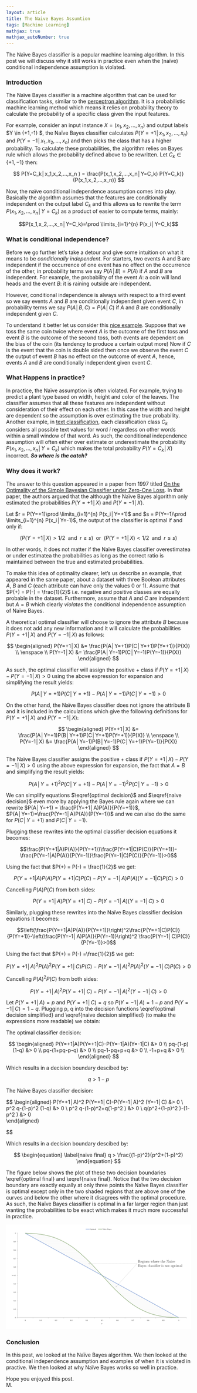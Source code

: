 ```yaml
---
layout: article
title: The Naive Bayes Assumtion
tags: [Machine Learning]
mathjax: true
mathjax_autoNumber: true
---
```

The Naïve Bayes classifier is a popular machine learning algorithm. In this post we will discuss why it still works in practice even when the (naïve) conditional independence assumption is violated.
<!--more-->

### Introduction

The Naïve Bayes classifier is a machine algorithm that can be used for classification tasks, similar to the [perceptron algorithm](https://mostafaeissa.github.io/2020/02/26/the-perceptron.html). It is a probabilistic machine learning method which means it relies on probability theory to calculate the probability of a specific class given the input features. 

For example, consider an input instance $X=(x_1,x_2,…,x_n)$ and output labels $Y \in \{+1,-1\} $, the Naïve Bayes classifier calculates $P(Y=+1│x_1,x_2,…,x_n)$ and $P(Y=-1│x_1,x_2,…,x_n)$ and then picks the class that has a higher probability. To calculate these probabilities, the algorithm relies on Bayes rule which allows the probability defined above to be rewritten. Let $C_k \in \{ +1,-1 \}$ then:

$$
P(Y=C_k│x_1,x_2,…,x_n ) = \frac{P(x_1,x_2,…,x_n│Y=C_k) P(Y=C_k)}{P(x_1,x_2,…,x_n)}
$$

Now, the naïve conditional independence assumption comes into play. Basically the algorithm  assumes that the features are conditionally independent on the output label $C_k$ and this allows us to rewrite the term  $P(x_1,x_2,…,x_n│Y=C_k)$ as a product of easier to compute terms, mainly: 

$$P(x_1,x_2,…,x_n│Y=C_k)=\prod \limits_{i=1}^{n} P(x_i│Y=C_k)$$

### What is conditional independence?

Before we go further let’s take a detour and give some intuition on what it means to be *conditionally independent*.  For starters, two events A and B are independent if the occurrence of one event has no effect on the occurrence of the other, in probability terms we say $P(A│B) = P(A)$ if $A$ and $B$ are independent. For example, the probability of the event $A$: a coin will land heads and the event $B$: it is raining outside are independent.

However, conditional independence is always with respect to a third event so we say events $A$ and $B$ are conditionally independent given event $C$, in probability terms we say $P(A│B,C)=P(A│C)$ if $A$ and $B$ are conditionally independent given $C$.

To understand it better let us consider this [nice example](https://www.eecs.qmul.ac.uk/~norman/BBNs/Independence_and_conditional_independence.htm). Suppose that we toss the same coin twice where event $A$ is the outcome of the first toss and event $B$ is the outcome of the second toss, both events are dependent on the bias of the coin (its tendency to produce a certain output more) Now if $C$ is the event that the coin is double sided then once we observe the event $C$ the output of event $B$ has no effect on the outcome of event $A$, hence, events $A$ and $B$ are conditionally independent given event $C$.

### What Happens in practice?

In practice, the Naïve assumption is often violated. For example, trying to predict a plant type based on width, height and color of the leaves. The classifier assumes that all these features are independent without consideration of their effect on each other. In this case the width and height are dependent so the assumption is over estimating the true probability.
Another example, in [text classification](https://nlp.stanford.edu/IR-book/html/htmledition/text-classification-and-naive-bayes-1.html), each classification class $C_k$ considers all possible text values for word $i$ regardless on other words within a small window of that word. 
As such, the conditional independence assumption will often either over estimate or underestimate the probability $P(x_1,x_2,…,x_n│Y=C_k)$ which makes the total probability $P(Y=C_k│X)$ incorrect. ***So where is the catch?***

### Why does it work?

The answer to this question appeared in a paper from 1997 titled [On the Optimality of the Simple Bayesian Classifier under Zero-One Loss](https://link.springer.com/content/pdf/10.1023/A:1007413511361.pdf). In that paper, the authors argued that the although the Naïve Bayes algorithm only estimated the probabilities $P(Y=+1│X)$  and $P(Y=-1│X)$. 

Let $r = P(Y=+1)\prod \limits_{i=1}^{n} P(x_i│Y=+1)$ and $s = P(Y=-1)\prod \limits_{i=1}^{n} P(x_i│Y=-1)$, the output of the classifier is optimal if and only if:

$$
(P(Y=+1│X)>1/2 \enspace\text{and}\enspace r \geq s)
\enspace\text{or}\enspace 
(P(Y=+1│X)<1/2 \enspace\text{and}\enspace r \leq s)
$$

In other words, it does not matter if the Naïve Bayes classifier overestimatea or under estimatea the probabilities as long as the correct ratio is maintained between the true and estimated probabilities. 

To make this idea of optimality clearer, let’s us describe an example, that appeared in the same paper, about a dataset with three Boolean attributes $A$, $B$ and $C$ (each attribute can have only the values 0 or 1). Assume that $P(+) = P(-) = \frac{1}{2}$ i.e. negative and positive classes are equally probable in the dataset. Furthermore, assume that $A$ and $C$ are independent but $A = B$ which clearly *violates* the conditional independence assumption of Naïve Bayes. 

A theoretical optimal classifier will choose to ignore the attribute $B$ because it does not add any new information and it will calculate the probabilities $P(Y=+1│X)$ and $P(Y=-1│X)$ as follows:

$$
\begin{aligned}
P(Y=+1│X) &= \frac{P(A│Y=+1)P(C│Y=+1)P(Y=+1)}{P(X)} \\
\enspace \\
P(Y=-1│X) &= \frac{P(A│Y=-1)P(C│Y=-1)P(Y=-1)}{P(X)}
\end{aligned}
$$

As such, the optimal classifier will assign the positive $+$ class if $P(Y=+1│X)- P(Y=-1│X)>0$ using the above expression for expansion and simplifying the result yields:


$$
\begin{equation}
\label{optimal decision}
P(A│Y=+1)P(C│Y=+1)-P(A│Y=-1)P(C│Y=-1)>0
\end{equation}
$$

On the other hand, the Naïve Bayes classifier does not ignore the attribute B and it is included in the calculations which give the following definitions for $P(Y=+1│X)$ and $P(Y=-1│X)$:

$$
\begin{aligned}
P(Y=+1│X) &= \frac{P(A│Y=+1)P(B│Y=+1)P(C│Y=+1)P(Y=+1)}{P(X)} \\
\enspace \\
P(Y=-1│X) &= \frac{P(A│Y=-1)P(B│Y=-1)P(C│Y=+1)P(Y=-1)}{P(X)}
\end{aligned}
$$

The Naïve Bayes classifier assigns the positive $+$ class if $P(Y=+1│X)- P(Y=-1│X)>0$ using the above expression for expansion, the fact that $A = B$ and simplifying the result yields:

$$
\begin{equation}
\label{naive decision}
P(A│Y=+1)^2 P(C│Y=+1)-P(A│Y=-1)^2 P(C│Y=-1)>0
\end{equation}
$$

We can simplify equations $\eqref{optimal decision}$ and $\eqref{naive decision}$ even more by applying the Bayes rule again where we can rewrite $P(A│Y=+1) = \frac{P(Y=+1│A)P(A)}{P(Y=+1)}$, $P(A│Y=-1)=\frac{P(Y=-1│A)P(A)}{P(Y=-1)}$ and we can also do the same for $P(C│Y=+1)$ and $P(C│Y=-1)$.

Plugging these rewrites into the optimal classifier decision equations it becomes:

$$\frac{P(Y=+1|A)P(A)}{P(Y=+1)}\frac{P(Y=+1|C)P(C)}{P(Y=+1)}-\frac{P(Y=-1|A)P(A)}{P(Y=-1)}\frac{P(Y=-1|C)P(C)}{P(Y=-1)}>0$$

Using the fact that $P(+) = P(-) = \frac{1}{2}$ we get:

$$P(Y=+1|A)P(A)P(Y=+1|C)P(C)-P(Y=-1│A)P(A)(Y=-1|C)P(C)>0$$

Cancelling $P(A)P(C)$ from both sides:

$$
\begin{equation}
\label{optimal decision simplified}
P(Y=+1│A)P(Y=+1│C)-P(Y=-1│A)(Y=-1│C)>0
\end{equation}
$$

Similarly, plugging these rewrites into the Naïve Bayes classifier decision equations it becomes:

$$\left(\frac{P(Y=+1|A)P(A)}{P(Y=+1)}\right)^2\frac{P(Y=+1|C)P(C)}{P(Y=+1)}-\left(\frac{P(Y=-1│A)P(A)}{P(Y=-1)}\right)^2 \frac{P(Y=-1│C)P(C)}{P(Y=-1)}>0$$

Using the fact that $P(+) = P(-) =\frac{1}{2}$ we get:

$$P(Y=+1│A)^2 P(A)^2 P(Y=+1│C)P(C)-P(Y=-1│A)^2 P(A)^2 (Y=-1│C)P(C)>0$$

Cancelling $P(A)^2P(C)$ from both sides:

$$
\begin{equation}
\label{naive decision simplified}
P(Y=+1│A)^2 P(Y=+1│C)-P(Y=-1│A)^2 (Y=-1│C)>0
\end{equation}
$$

Let $P(Y=+1│A)=p$ and $P(Y=+1│C)=q$ so $P(Y=-1│A)=1-p$ and $P(Y=-1│C)=1-q$. Plugging p, q into the decision functions \eqref{optimal decision simplified} and \eqref{naive decision simplified} (to make the expressions more readable) we obtain:

The optimal classifier decision:

$$
\begin{aligned}
P(Y=+1|A)P(Y=+1|C)-P(Y=-1|A)(Y=-1|C) &> 0 \\
pq-(1-p)(1-q) &> 0 \\
pq-(1+pq-p-q) &> 0 \\
pq-1-pq+p+q &> 0 \\
-1+p+q &> 0 \\
\end{aligned}
$$

Which results in a decision boundary descibed by:

$$
\begin{equation}
\label{optimal final}
q > 1-p
\end{equation}
$$

The Naïve Bayes classifier decision:

$$
\begin{aligned}
P(Y=+1│A)^2 P(Y=+1│C)-P(Y=-1│A)^2 (Y=-1│C) &> 0 \\
p^2 q-(1-p)^2 (1-q) &> 0 \\
p^2 q-(1-p)^2+q(1-p^2 ) &> 0 \\
q(p^2+(1-p)^2 )-(1-p^2 ) &> 0  
\end{aligned}

$$

Which results in a decision boundary descibed by:

$$
\begin{equation}
\label{naive final}
q > \frac{(1-p)^2}{p^2+(1-p)^2}
\end{equation}
$$

The figure below shows the plot of these two decision boundaries \eqref{optimal final} and \eqref{naive final}. Notice that the two decision boundary are exactly equally at only three points the Naïve Bayes classifier is optimal except only in the two shaded regions that are above one of the curves and below the other where it disagrees with the optimal procedure. As such, the Naïve Bayes classifier is optimal in a far larger region than just wanting the probabilities to be exact which makes it much more successful in practice.

![Decision Boundaries](/assets/images/the-naive-bayes-assumption/decision-boundaries.PNG)

### Conclusion

In this post, we looked at the Naïve Bayes algorithm. We then looked at the conditional independence assumption and examples of when it is violated in practive. We then looked at why Naïve Bayes works so well in practice.

Hope you enjoyed this post.
<br/>
M.